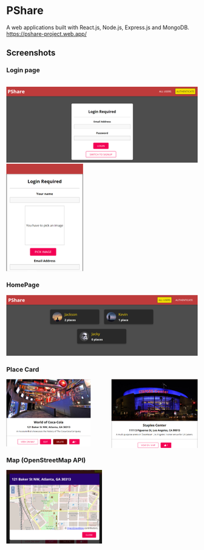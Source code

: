 # PShare
A web applications built with React.js, Node.js, Express.js and MongoDB. <br />
https://pshare-project.web.app/

## Screenshots

### Login page 
<br />
<img src="./demo/login.png"/>
<img src="./demo/signup.png" width="40%" height="50%"/>

<br />

### HomePage

<img src="./demo/home.png">

<br />

### Place Card
<img src="./demo/place(login).png" width="44%"/>

<img src="./demo/place(not login).png" width="45%" style="float: right"/>

### Map (OpenStreetMap API)
<img src="./demo/map.png" width="50%" />